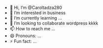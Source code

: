 - 👋 Hi, I’m @Caroltadza280
- 👀 I’m interested in business
- 🌱 I’m currently learning ...
- 💞️ I’m looking to collaborate wordpress kkkk
- 📫 How to reach me ...
- 😄 Pronouns: ...
- ⚡ Fun fact: ...

<!---
Caroltadza280/Caroltadza280 is a ✨ special ✨ repository because its `README.md` (this file) appears on your GitHub profile.
You can click the Preview link to take a look at your changes.
--->

